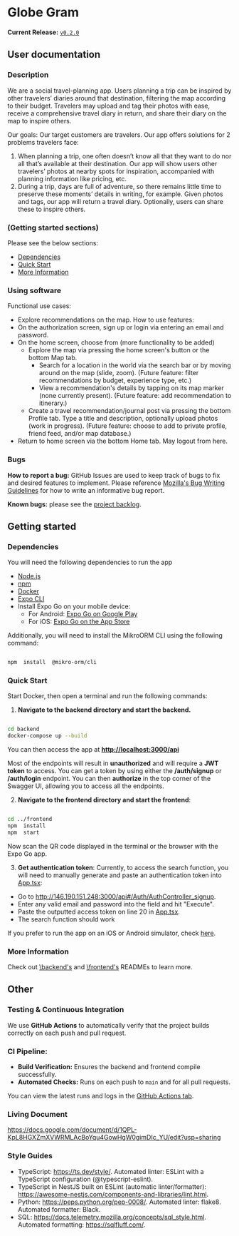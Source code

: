 # Globe Gram

**Current Release:** [`v0.2.0`](https://github.com/hruif/TravelPartner/releases/tag/v0.2.0)

## User documentation
### Description
We are a social travel-planning app. Users planning a trip can be inspired by other travelers’ diaries around that destination, filtering the map according to their budget. Travelers may upload and tag their photos with ease, receive a comprehensive travel diary in return, and share their diary on the map to inspire others.

Our goals:
Our target customers are travelers. Our app offers solutions for 2 problems travelers face:
1) When planning a trip, one often doesn’t know all that they want to do nor all that’s available at their destination. Our app will show users other travelers’ photos at nearby spots for inspiration, accompanied with planning information like pricing, etc.
2) During a trip, days are full of adventure, so there remains little time to preserve these moments’ details in writing, for example. Given photos and tags, our app will return a travel diary. Optionally, users can share these to inspire others.

### (Getting started sections)
Please see the below sections:
- [Dependencies](#dependencies)
- [Quick Start](#quick-start)
- [More Information](#more-information)

### Using software
Functional use cases: 
- Explore recommendations on the map. 
How to use features:
- On the authorization screen, sign up or login via entering an email and password.
- On the home screen, choose from (more functionality to be added)
	- Explore the map via pressing the home screen's button or the bottom Map tab.
		- Search for a location in the world via the search bar or by moving around on the map (slide, zoom). (Future feature: filter recommendations by budget, experience type, etc.)
		- View a recommendation's details by tapping on its map marker (none currently present). (Future feature: add recommendation to itinerary.)
 	- Create a travel recommendation/journal post via pressing the bottom Profile tab. Type a title and description, optionally upload photos (work in progress). (Future feature: choose to add to private profile, friend feed, and/or map database.)
- Return to home screen via the bottom Home tab. May logout from here.
  
### Bugs
**How to report a bug:** GitHub Issues are used to keep track of bugs to fix and desired features to implement. 
Please reference [Mozilla's Bug Writing Guidelines](https://bugzilla.mozilla.org/page.cgi?id=bug-writing.html) for how to write an informative bug report. 

**Known bugs:** please see the [project backlog](https://github.com/users/hruif/projects/1/views/1).

## Getting started
### Dependencies
You will need the following dependencies to run the app
- [Node.js](https://nodejs.org/en/download)
- [npm](https://docs.npmjs.com/downloading-and-installing-node-js-and-npm)
- [Docker](https://docs.docker.com/compose/install/)
- [Expo CLI](https://docs.expo.dev/more/expo-cli/)
- Install Expo Go on your mobile device:
	- For Android: [Expo Go on Google Play](https://play.google.com/store/apps/details?id=host.exp.exponent)
	- For iOS: [Expo Go on the App Store](https://apps.apple.com/us/app/expo-go/id982107779)

Additionally, you will need to install the MikroORM CLI using the following command:

```bash

npm  install  @mikro-orm/cli

```

### Quick Start
Start Docker, then open a terminal and run the following commands:

1) **Navigate to the backend directory and start the backend.**
```bash

cd backend
docker-compose up --build

```

You can then access the app at **[http://localhost:3000/api](http://localhost:3000/api)**

Most of the endpoints will result in **unauthorized** and will require a **JWT token** to access. You can get a token by using either the **/auth/signup** or **/auth/login** endpoint. You can then **authorize** in the top corner of the Swagger UI, allowing you to access all the endpoints.

2) **Navigate to the frontend directory and start the frontend**:
```bash

cd ../frontend
npm  install
npm  start

```

Now scan the QR code displayed in the terminal or the browser with the Expo Go app.

3) **Get authentication token**:
Currently, to access the search function, you will need to manually generate and paste an authentication token into [App.tsx](../frontend/App.tsx):
- Go to http://146.190.151.248:3000/api#/Auth/AuthController_signup.
- Enter any valid email and password into the field and hit "Execute".
- Paste the outputted access token on line 20 in [App.tsx](../frontend/App.tsx).
- The search function should work 

If you prefer to run the app on an iOS or Android simulator, check [here](../main/frontend/README.md#running-on-a-simulator).

### More Information
Check out [\backend's](../main/backend/README.md) and [\frontend's](../main/frontend/README.md) READMEs to learn more.

## Other

### Testing & Continuous Integration
We use **GitHub Actions** to automatically verify that the project builds correctly on each push and pull request.

### CI Pipeline:
- **Build Verification:** Ensures the backend and frontend compile successfully.
- **Automated Checks:** Runs on each push to `main` and for all pull requests.

You can view the latest runs and logs in the [GitHub Actions tab](https://github.com/hruif/TravelPartner/actions).

### Living Document
https://docs.google.com/document/d/1QPL-KpL8HGXZmXVWRMLAcBoYqu4GowHgW0gimDIc_YU/edit?usp=sharing

### Style Guides
- TypeScript: https://ts.dev/style/. Automated linter: ESLint with a TypeScript configuration (@typescript-eslint).
- TypeScript in NestJS built on ESLint (automatic linter/formatter): https://awesome-nestjs.com/components-and-libraries/lint.html.
- Python: https://peps.python.org/pep-0008/. Automated linter: flake8. Automated formatter: Black.
- SQL: https://docs.telemetry.mozilla.org/concepts/sql_style.html. Automated formatting: https://sqlfluff.com/.
